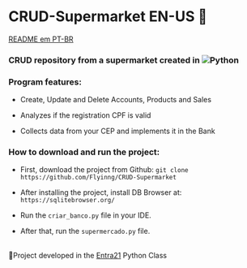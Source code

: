 # CRUD-Supermarket EN-US 🛒

[README em PT-BR](https://github.com/Flyinng/CRUD-Supermarket/blob/main/README-PT-BR.md)

### CRUD repository from a supermarket created in ![Python](https://img.shields.io/badge/python-3670A0?style=flat-square&logo=python&logoColor=ffdd54) 

### Program features:

 - Create, Update and Delete Accounts, Products and Sales
 
 - Analyzes if the registration CPF is valid

 - Collects data from your CEP and implements it in the Bank

### How to download and run the project:

 - First, download the project from Github: ``git clone https://github.com/Flyinng/CRUD-Supermarket``

 - After installing the project, install DB Browser at: ``https://sqlitebrowser.org/``

 - Run the ``criar_banco.py`` file in your IDE.

 - After that, run the ``supermercado.py`` file.

<br>📜Project developed in the <a href="https://www.entra21.com.br/">Entra21</a> Python Class

